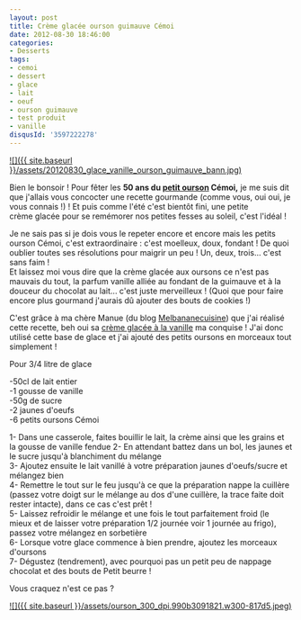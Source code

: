 ```yaml
---
layout: post
title: Crème glacée ourson guimauve Cémoi
date: 2012-08-30 18:46:00
categories: 
- Desserts
tags: 
- cemoi
- dessert
- glace
- lait
- oeuf
- ourson guimauve
- test produit
- vanille
disqusId: '3597222278'
---
```


[![]({{ site.baseurl }}/assets/20120830_glace_vanille_ourson_guimauve_bann.jpg)](http://4.bp.blogspot.com/-O075lVKImAE/UD-YWjjh_sI/AAAAAAAADvc/onLAUYxCPkM/s1600/20120830_glace_vanille_ourson_guimauve_bann.jpg)

Bien le bonsoir ! Pour fêter les **50 ans du [petit ourson](http://www.petitourson.fr/) Cémoi,** je me suis dit que j'allais vous concocter une recette gourmande (comme vous, oui oui, je vous connais !) ! Et puis comme l'été c'est bientôt fini, une petite crème glacée pour se remémorer nos petites fesses au soleil, c'est l'idéal !

Je ne sais pas si je dois vous le repeter encore et encore mais les petits ourson Cémoi, c'est extraordinaire : c'est moelleux, doux, fondant ! De quoi oublier toutes ses résolutions pour maigrir un peu ! Un, deux, trois... c'est sans faim !  
Et laissez moi vous dire que la crème glacée aux oursons ce n'est pas mauvais du tout, la parfum vanille alliée au fondant de la guimauve et à la douceur du chocolat au lait... c'est juste merveilleux ! (Quoi que pour faire encore plus gourmand j'aurais dû ajouter des bouts de cookies !)

C'est grâce à ma chère Manue (du blog [Melbananecuisine](http://melbananecuisine.over-blog.com/)) que j'ai réalisé cette recette, beh oui sa [crème glacée à la vanille](http://melbananecuisine.over-blog.com/article-glace-chocolat-blanc-vanille-cookies-et-chamallow-104856220-comments.html#anchorComment) ma conquise ! J'ai donc utilisé cette base de glace et j'ai ajouté des petits oursons en morceaux tout simplement !



Pour 3/4 litre de glace

-50cl de lait entier  
-1 gousse de vanille  
-50g de sucre  
-2 jaunes d'oeufs  
-6 petits oursons Cémoi

1- Dans une casserole, faites bouillir le lait, la crème ainsi que les grains et la gousse de vanille fendue 2- En attendant battez dans un bol, les jaunes et le sucre jusqu'à blanchiment du mélange  
3- Ajoutez ensuite le lait vanillé à votre préparation jaunes d'oeufs/sucre et mélangez bien  
4- Remettre le tout sur le feu jusqu'à ce que la préparation nappe la cuillère (passez votre doigt sur le mélange au dos d'une cuillère, la trace faite doit rester intacte), dans ce cas c'est prêt !  
5- Laissez refroidir le mélange et une fois le tout parfaitement froid (le mieux et de laisser votre préparation 1/2 journée voir 1 journée au frigo), passez votre mélangez en sorbetière  
6- Lorsque votre glace commence à bien prendre, ajoutez les morceaux d'oursons  
7- Dégustez (tendrement), avec pourquoi pas un petit peu de nappage chocolat et des bouts de Petit beurre !



Vous craquez n'est ce pas ?

[![]({{ site.baseurl }}/assets/ourson_300_dpi.990b3091821.w300-817d5.jpeg)](http://1.bp.blogspot.com/-m6TGgeo9bJY/UD-mJvurGsI/AAAAAAAADwk/zrmnC01sjTE/s1600/ourson_300_dpi.990b3091821.w300-817d5.jpeg)